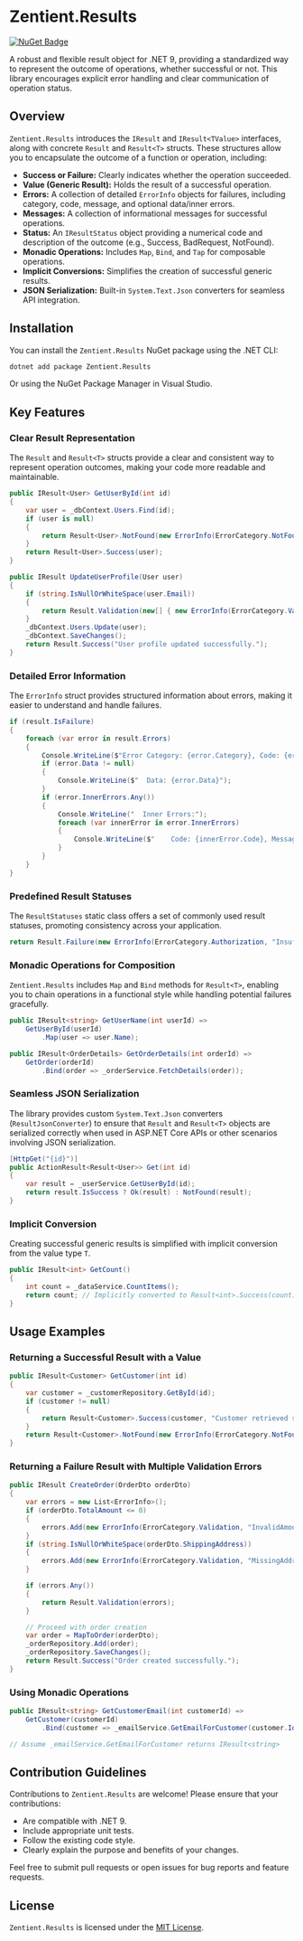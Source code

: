 # Zentient.Results

[![NuGet Badge](https://buildstats.info/nuget/Zentient.Results)](https://www.nuget.org/packages/Zentient.Results)

A robust and flexible result object for .NET 9, providing a standardized way to represent the outcome of operations, whether successful or not. This library encourages explicit error handling and clear communication of operation status.

## Overview

`Zentient.Results` introduces the `IResult` and `IResult<TValue>` interfaces, along with concrete `Result` and `Result<T>` structs. These structures allow you to encapsulate the outcome of a function or operation, including:

* **Success or Failure:** Clearly indicates whether the operation succeeded.
* **Value (Generic Result):** Holds the result of a successful operation.
* **Errors:** A collection of detailed `ErrorInfo` objects for failures, including category, code, message, and optional data/inner errors.
* **Messages:** A collection of informational messages for successful operations.
* **Status:** An `IResultStatus` object providing a numerical code and description of the outcome (e.g., Success, BadRequest, NotFound).
* **Monadic Operations:** Includes `Map`, `Bind`, and `Tap` for composable operations.
* **Implicit Conversions:** Simplifies the creation of successful generic results.
* **JSON Serialization:** Built-in `System.Text.Json` converters for seamless API integration.

## Installation

You can install the `Zentient.Results` NuGet package using the .NET CLI:

```bash
dotnet add package Zentient.Results
````

Or using the NuGet Package Manager in Visual Studio.

## Key Features

### Clear Result Representation

The `Result` and `Result<T>` structs provide a clear and consistent way to represent operation outcomes, making your code more readable and maintainable.

```csharp
public IResult<User> GetUserById(int id)
{
    var user = _dbContext.Users.Find(id);
    if (user is null)
    {
        return Result<User>.NotFound(new ErrorInfo(ErrorCategory.NotFound, "UserNotFound", $"User with ID '{id}' not found."));
    }
    return Result<User>.Success(user);
}

public IResult UpdateUserProfile(User user)
{
    if (string.IsNullOrWhiteSpace(user.Email))
    {
        return Result.Validation(new[] { new ErrorInfo(ErrorCategory.Validation, "InvalidEmail", "Email cannot be empty.") });
    }
    _dbContext.Users.Update(user);
    _dbContext.SaveChanges();
    return Result.Success("User profile updated successfully.");
}
```

### Detailed Error Information

The `ErrorInfo` struct provides structured information about errors, making it easier to understand and handle failures.

```csharp
if (result.IsFailure)
{
    foreach (var error in result.Errors)
    {
        Console.WriteLine($"Error Category: {error.Category}, Code: {error.Code}, Message: {error.Message}");
        if (error.Data != null)
        {
            Console.WriteLine($"  Data: {error.Data}");
        }
        if (error.InnerErrors.Any())
        {
            Console.WriteLine("  Inner Errors:");
            foreach (var innerError in error.InnerErrors)
            {
                Console.WriteLine($"    Code: {innerError.Code}, Message: {innerError.Message}");
            }
        }
    }
}
```

### Predefined Result Statuses

The `ResultStatuses` static class offers a set of commonly used result statuses, promoting consistency across your application.

```csharp
return Result.Failure(new ErrorInfo(ErrorCategory.Authorization, "InsufficientPermissions", "User does not have required permissions."), ResultStatuses.Forbidden);
```

### Monadic Operations for Composition

`Zentient.Results` includes `Map` and `Bind` methods for `Result<T>`, enabling you to chain operations in a functional style while handling potential failures gracefully.

```csharp
public IResult<string> GetUserName(int userId) =>
    GetUserById(userId)
        .Map(user => user.Name);

public IResult<OrderDetails> GetOrderDetails(int orderId) =>
    GetOrder(orderId)
        .Bind(order => _orderService.FetchDetails(order));
```

### Seamless JSON Serialization

The library provides custom `System.Text.Json` converters (`ResultJsonConverter`) to ensure that `Result` and `Result<T>` objects are serialized correctly when used in ASP.NET Core APIs or other scenarios involving JSON serialization.

```csharp
[HttpGet("{id}")]
public ActionResult<Result<User>> Get(int id)
{
    var result = _userService.GetUserById(id);
    return result.IsSuccess ? Ok(result) : NotFound(result);
}
```

### Implicit Conversion

Creating successful generic results is simplified with implicit conversion from the value type `T`.

```csharp
public IResult<int> GetCount()
{
    int count = _dataService.CountItems();
    return count; // Implicitly converted to Result<int>.Success(count)
}
```

## Usage Examples

### Returning a Successful Result with a Value

```csharp
public IResult<Customer> GetCustomer(int id)
{
    var customer = _customerRepository.GetById(id);
    if (customer != null)
    {
        return Result<Customer>.Success(customer, "Customer retrieved successfully.");
    }
    return Result<Customer>.NotFound(new ErrorInfo(ErrorCategory.NotFound, "CustomerNotFound", $"Customer with ID '{id}' not found."));
}
```

### Returning a Failure Result with Multiple Validation Errors

```csharp
public IResult CreateOrder(OrderDto orderDto)
{
    var errors = new List<ErrorInfo>();
    if (orderDto.TotalAmount <= 0)
    {
        errors.Add(new ErrorInfo(ErrorCategory.Validation, "InvalidAmount", "Total amount must be greater than zero."));
    }
    if (string.IsNullOrWhiteSpace(orderDto.ShippingAddress))
    {
        errors.Add(new ErrorInfo(ErrorCategory.Validation, "MissingAddress", "Shipping address is required."));
    }

    if (errors.Any())
    {
        return Result.Validation(errors);
    }

    // Proceed with order creation
    var order = MapToOrder(orderDto);
    _orderRepository.Add(order);
    _orderRepository.SaveChanges();
    return Result.Success("Order created successfully.");
}
```

### Using Monadic Operations

```csharp
public IResult<string> GetCustomerEmail(int customerId) =>
    GetCustomer(customerId)
        .Bind(customer => _emailService.GetEmailForCustomer(customer.Id));

// Assume _emailService.GetEmailForCustomer returns IResult<string>
```

## Contribution Guidelines

Contributions to `Zentient.Results` are welcome\! Please ensure that your contributions:

  * Are compatible with .NET 9.
  * Include appropriate unit tests.
  * Follow the existing code style.
  * Clearly explain the purpose and benefits of your changes.

Feel free to submit pull requests or open issues for bug reports and feature requests.

## License

`Zentient.Results` is licensed under the [MIT License](https://www.google.com/search?q=LICENSE).
